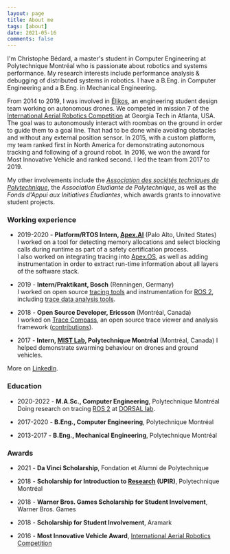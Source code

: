 ```yaml
---
layout: page
title: About me
tags: [about]
date: 2021-05-16
comments: false
---
```


I'm Christophe Bédard, a master's student in Computer Engineering at Polytechnique Montréal who is passionate about robotics and systems performance. My research interests include performance analysis & debugging of distributed systems in robotics. I have a B.Eng. in Computer Engineering and a B.Eng. in Mechanical Engineering.

From 2014 to 2019, I was involved in [Élikos](https://elikos.ca/), an engineering student design team working on autonomous drones. We competed in mission 7 of the [International Aerial Robotics Competition](http://www.aerialroboticscompetition.org/) at Georgia Tech in Atlanta, USA. The goal was to autonomously interact with roombas on the ground in order to guide them to a goal line. That had to be done while avoiding obstacles and without any external position sensor. In 2015, with a custom platform, my team ranked first in North America for demonstrating autonomous tracking and following of a ground robot. In 2016, we won the award for Most Innovative Vehicle and ranked second. I led the team from 2017 to 2019.

My other involvements include the [_Association des sociétés techniques de Polytechnique_](https://astp.polymtl.ca/), the _Association Étudiante de Polytechnique_, as well as the _Fonds d'Appui aux Initiatives Étudiantes_, which awards grants to innovative student projects.

### Working experience

* 2019-2020 - **Platform/RTOS Intern, [Apex.AI](https://www.apex.ai/)** (Palo Alto, United States)  
  I worked on a tool for detecting memory allocations and select blocking calls during runtime as part of a safety certification process.  
  I also worked on integrating tracing into [Apex.OS](https://www.apex.ai/apex-os), as well as adding instrumentation in order to extract run-time information about all layers of the software stack.

* 2019 - **Intern/Praktikant, Bosch** (Renningen, Germany)  
  I worked on open source [tracing tools](https://gitlab.com/ros-tracing/ros2_tracing) and instrumentation for [ROS 2](https://docs.ros.org/en/rolling/), including [trace data analysis tools](https://gitlab.com/ros-tracing/tracetools_analysis).

* 2018 - **Open Source Developer, Ericsson** (Montréal, Canada)  
  I worked on [Trace Compass](https://www.eclipse.org/tracecompass/), an open source trace viewer and analysis framework ([contributions](https://git.eclipse.org/r/#/q/owner:cbourquebedard)).

* 2017 - **Intern, [MIST Lab](https://mistlab.ca/), Polytechnique Montréal** (Montréal, Canada)
  I helped demonstrate swarming behaviour on drones and ground vehicles.

More on [LinkedIn](https://www.linkedin.com/in/christophebourquebedard/).

### Education

* 2020-2022 - **M.A.Sc., Computer Engineering**, Polytechnique Montréal  
  Doing research on tracing [ROS 2](https://docs.ros.org/en/rolling/) at [DORSAL lab](https://www.dorsal.polymtl.ca/).

* 2017-2020 - **B.Eng., Computer Engineering**, Polytechnique Montréal

* 2013-2017 - **B.Eng., Mechanical Engineering**, Polytechnique Montréal

### Awards

* 2021 - **Da Vinci Scholarship**, Fondation et Alumni de Polytechnique

* 2018 - **Scholarship for Introduction to [Research](/ros-tracing-message-flow/) (UPIR)**, Polytechnique Montréal

* 2018 - **Warner Bros. Games Scholarship for Student Involvement**, Warner Bros. Games

* 2018 - **Scholarship for Student Involvement**, Aramark

* 2016 - **Most Innovative Vehicle Award**, [International Aerial Robotics Competition](http://www.aerialroboticscompetition.org/)
